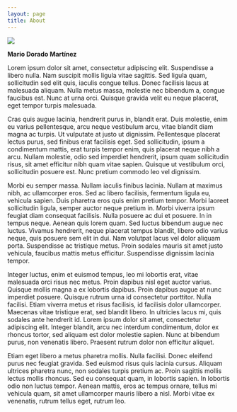 ```yaml
---
layout: page
title: About
---
```


![](https://t4.ftcdn.net/jpg/01/02/80/73/360_F_102807319_yiZGhVkFloR2NtGAo7d6jZjbxMdET7OH.jpg)

**Mario Dorado Martínez**



Lorem ipsum dolor sit amet, consectetur adipiscing elit. Suspendisse a libero nulla. Nam suscipit mollis ligula vitae sagittis. Sed ligula quam, sollicitudin sed elit quis, iaculis congue tellus. Donec facilisis lacus at malesuada aliquam. Nulla metus massa, molestie nec bibendum a, congue faucibus est. Nunc at urna orci. Quisque gravida velit eu neque placerat, eget tempor turpis malesuada.

Cras quis augue lacinia, hendrerit purus in, blandit erat. Duis molestie, enim eu varius pellentesque, arcu neque vestibulum arcu, vitae blandit diam magna ac turpis. Ut vulputate at justo ut dignissim. Pellentesque placerat lectus purus, sed finibus erat facilisis eget. Sed sollicitudin, ipsum a condimentum mattis, erat turpis tempor enim, quis placerat neque nibh a arcu. Nullam molestie, odio sed imperdiet hendrerit, ipsum quam sollicitudin risus, sit amet efficitur nibh quam vitae sapien. Quisque ut vestibulum orci, sollicitudin posuere est. Nunc pretium commodo leo vel dignissim.

Morbi eu semper massa. Nullam iaculis finibus lacinia. Nullam at maximus nibh, ac ullamcorper eros. Sed ac libero facilisis, fermentum ligula eu, vehicula sapien. Duis pharetra eros quis enim pretium tempor. Morbi laoreet sollicitudin ligula, semper auctor neque pretium in. Morbi viverra ipsum feugiat diam consequat facilisis. Nulla posuere ac dui et posuere. In in tempus neque. Aenean quis lorem quam. Sed luctus bibendum augue nec luctus. Vivamus hendrerit, neque placerat tempus blandit, libero odio varius neque, quis posuere sem elit in dui. Nam volutpat lacus vel dolor aliquam porta. Suspendisse ac tristique metus. Proin sodales mauris sit amet justo vehicula, faucibus mattis metus efficitur. Suspendisse dignissim lacinia tempor.

Integer luctus, enim et euismod tempus, leo mi lobortis erat, vitae malesuada orci risus nec metus. Proin dapibus nisl eget auctor varius. Quisque mollis magna a ex lobortis dapibus. Proin dapibus augue at nunc imperdiet posuere. Quisque rutrum urna id consectetur porttitor. Nulla facilisi. Etiam viverra metus et risus facilisis, id facilisis dolor ullamcorper. Maecenas vitae tristique erat, sed blandit libero. In ultricies lacus mi, quis sodales ante hendrerit id. Lorem ipsum dolor sit amet, consectetur adipiscing elit. Integer blandit, arcu nec interdum condimentum, dolor ex rhoncus tortor, sed aliquam est dolor molestie sapien. Nunc at bibendum purus, non venenatis libero. Praesent rutrum dolor non efficitur aliquet.

Etiam eget libero a metus pharetra mollis. Nulla facilisi. Donec eleifend purus nec feugiat gravida. Sed euismod risus quis lacinia cursus. Aliquam ultrices pharetra nunc, non sodales turpis pretium ac. Proin sagittis mollis lectus mollis rhoncus. Sed eu consequat quam, in lobortis sapien. In lobortis odio non luctus tempor. Aenean mattis, eros ac tempus ornare, tellus mi vehicula quam, sit amet ullamcorper mauris libero a nisl. Morbi vitae ex venenatis, rutrum tellus eget, rutrum leo. 